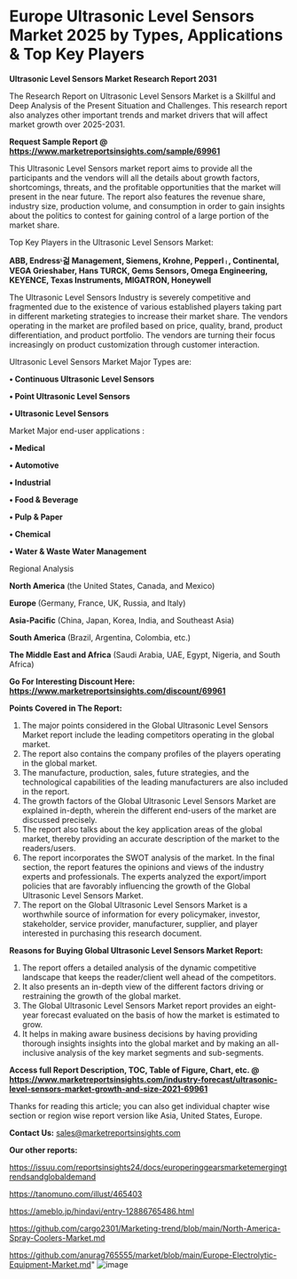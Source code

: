 # Europe Ultrasonic Level Sensors Market 2025 by Types, Applications & Top Key Players

<strong>Ultrasonic Level Sensors Market Research Report 2031</strong>

The Research Report on Ultrasonic Level Sensors Market is a Skillful and Deep Analysis of the Present Situation and Challenges. This research report also analyzes other important trends and market drivers that will affect market growth over 2025-2031.

<strong>Request Sample Report @ <a href=https://www.marketreportsinsights.com/sample/69961>https://www.marketreportsinsights.com/sample/69961</a></strong>

This Ultrasonic Level Sensors market report aims to provide all the participants and the vendors will all the details about growth factors, shortcomings, threats, and the profitable opportunities that the market will present in the near future. The report also features the revenue share, industry size, production volume, and consumption in order to gain insights about the politics to contest for gaining control of a large portion of the market share.

Top Key Players in the Ultrasonic Level Sensors Market:

<strong>ABB, Endressᶫ걺 Management, Siemens, Krohne, Pepperlᛧ, Continental, VEGA Grieshaber, Hans TURCK, Gems Sensors, Omega Engineering, KEYENCE, Texas Instruments, MIGATRON, Honeywell</strong>

The Ultrasonic Level Sensors Industry is severely competitive and fragmented due to the existence of various established players taking part in different marketing strategies to increase their market share. The vendors operating in the market are profiled based on price, quality, brand, product differentiation, and product portfolio. The vendors are turning their focus increasingly on product customization through customer interaction.

Ultrasonic Level Sensors Market Major Types are:

<strong>• Continuous Ultrasonic Level Sensors

• Point Ultrasonic Level Sensors

• Ultrasonic Level Sensors</strong>

Market Major end-user applications :

<strong>• Medical

• Automotive

• Industrial

• Food & Beverage

• Pulp & Paper

• Chemical

• Water & Waste Water Management</strong>

Regional Analysis

</u><strong><b>North America</b></strong> (the United States, Canada, and Mexico)

<strong><b>Europe </b></strong>(Germany, France, UK, Russia, and Italy)

<strong><b>Asia-Pacific</b></strong> (China, Japan, Korea, India, and Southeast Asia)

<strong><b>South America</b></strong> (Brazil, Argentina, Colombia, etc.)

<strong><b>The Middle East and Africa</b></strong> (Saudi Arabia, UAE, Egypt, Nigeria, and South Africa)

<strong>Go For Interesting Discount Here: <a href=https://www.marketreportsinsights.com/discount/69961>https://www.marketreportsinsights.com/discount/69961</a></strong>

<strong>Points Covered in The Report:</strong>
<ol>
  <li>The major points considered in the Global Ultrasonic Level Sensors Market report include the leading competitors operating in the global market.</li>
  <li>The report also contains the company profiles of the players operating in the global market.</li>
  <li>The manufacture, production, sales, future strategies, and the technological capabilities of the leading manufacturers are also included in the report.</li>
  <li>The growth factors of the Global Ultrasonic Level Sensors Market are explained in-depth, wherein the different end-users of the market are discussed precisely.</li>
  <li>The report also talks about the key application areas of the global market, thereby providing an accurate description of the market to the readers/users.</li>
  <li>The report incorporates the SWOT analysis of the market. In the final section, the report features the opinions and views of the industry experts and professionals. The experts analyzed the export/import policies that are favorably influencing the growth of the Global Ultrasonic Level Sensors Market.</li>
  <li>The report on the Global Ultrasonic Level Sensors Market is a worthwhile source of information for every policymaker, investor, stakeholder, service provider, manufacturer, supplier, and player interested in purchasing this research document.</li>
</ol>
<strong>Reasons for Buying Global Ultrasonic Level Sensors Market Report:</strong>

<ol>
  <li>The report offers a detailed analysis of the dynamic competitive landscape that keeps the reader/client well ahead of the competitors.</li>
  <li>It also presents an in-depth view of the different factors driving or restraining the growth of the global market.</li>
  <li>The Global Ultrasonic Level Sensors Market report provides an eight-year forecast evaluated on the basis of how the market is estimated to grow.</li>
  <li>It helps in making aware business decisions by having providing thorough insights insights into the global market and by making an all-inclusive analysis of the key market segments and sub-segments.</li>
</ol>
<strong>Access full Report Description, TOC, Table of Figure, Chart, etc. @ <a href=https://www.marketreportsinsights.com/industry-forecast/ultrasonic-level-sensors-market-growth-and-size-2021-69961>https://www.marketreportsinsights.com/industry-forecast/ultrasonic-level-sensors-market-growth-and-size-2021-69961</a></strong>


Thanks for reading this article; you can also get individual chapter wise section or region wise report version like Asia, United States, Europe.

<strong>Contact Us:</strong>
sales@marketreportsinsights.com

<strong>Our other reports:</strong>

<a href=https://issuu.com/reportsinsights24/docs/europeringgearsmarketemergingtrendsandglobaldemand>https://issuu.com/reportsinsights24/docs/europeringgearsmarketemergingtrendsandglobaldemand</a>

<a href=https://tanomuno.com/illust/465403>https://tanomuno.com/illust/465403</a>

<a href=https://ameblo.jp/hindavi/entry-12886765486.html>https://ameblo.jp/hindavi/entry-12886765486.html</a>

<a href=https://github.com/cargo2301/Marketing-trend/blob/main/North-America-Spray-Coolers-Market.md>https://github.com/cargo2301/Marketing-trend/blob/main/North-America-Spray-Coolers-Market.md</a>

<a href=https://github.com/anurag765555/market/blob/main/Europe-Electrolytic-Equipment-Market.md>https://github.com/anurag765555/market/blob/main/Europe-Electrolytic-Equipment-Market.md</a>"
![image](https://github.com/user-attachments/assets/ff576804-5977-499b-bfd1-66cd38077bfd)
